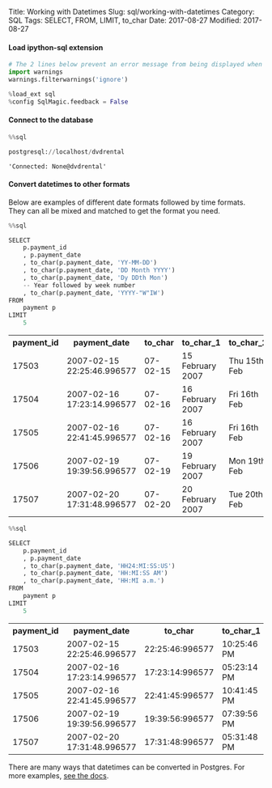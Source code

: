 Title: Working with Datetimes
Slug: sql/working-with-datetimes
Category: SQL
Tags: SELECT, FROM, LIMIT, to_char
Date: 2017-08-27
Modified: 2017-08-27

#### Load ipython-sql extension


```python
# The 2 lines below prevent an error message from being displayed when we run %load_ext sql
import warnings
warnings.filterwarnings('ignore')

%load_ext sql
%config SqlMagic.feedback = False
```

#### Connect to the database


```python
%%sql

postgresql://localhost/dvdrental
```




    'Connected: None@dvdrental'



#### Convert datetimes to other formats
Below are examples of different date formats followed by time formats. They can all be mixed and matched to get the format you need.


```python
%%sql

SELECT
    p.payment_id
    , p.payment_date
    , to_char(p.payment_date, 'YY-MM-DD')
    , to_char(p.payment_date, 'DD Month YYYY')
    , to_char(p.payment_date, 'Dy DDth Mon')
    -- Year followed by week number
    , to_char(p.payment_date, 'YYYY-"W"IW')
FROM
    payment p
LIMIT
    5
```




<table>
    <tr>
        <th>payment_id</th>
        <th>payment_date</th>
        <th>to_char</th>
        <th>to_char_1</th>
        <th>to_char_2</th>
        <th>to_char_3</th>
    </tr>
    <tr>
        <td>17503</td>
        <td>2007-02-15 22:25:46.996577</td>
        <td>07-02-15</td>
        <td>15 February  2007</td>
        <td>Thu 15th Feb</td>
        <td>2007-W07</td>
    </tr>
    <tr>
        <td>17504</td>
        <td>2007-02-16 17:23:14.996577</td>
        <td>07-02-16</td>
        <td>16 February  2007</td>
        <td>Fri 16th Feb</td>
        <td>2007-W07</td>
    </tr>
    <tr>
        <td>17505</td>
        <td>2007-02-16 22:41:45.996577</td>
        <td>07-02-16</td>
        <td>16 February  2007</td>
        <td>Fri 16th Feb</td>
        <td>2007-W07</td>
    </tr>
    <tr>
        <td>17506</td>
        <td>2007-02-19 19:39:56.996577</td>
        <td>07-02-19</td>
        <td>19 February  2007</td>
        <td>Mon 19th Feb</td>
        <td>2007-W08</td>
    </tr>
    <tr>
        <td>17507</td>
        <td>2007-02-20 17:31:48.996577</td>
        <td>07-02-20</td>
        <td>20 February  2007</td>
        <td>Tue 20th Feb</td>
        <td>2007-W08</td>
    </tr>
</table>




```python
%%sql

SELECT
    p.payment_id
    , p.payment_date
    , to_char(p.payment_date, 'HH24:MI:SS:US')
    , to_char(p.payment_date, 'HH:MI:SS AM')
    , to_char(p.payment_date, 'HH:MI a.m.')
FROM
    payment p
LIMIT
    5
```




<table>
    <tr>
        <th>payment_id</th>
        <th>payment_date</th>
        <th>to_char</th>
        <th>to_char_1</th>
        <th>to_char_2</th>
    </tr>
    <tr>
        <td>17503</td>
        <td>2007-02-15 22:25:46.996577</td>
        <td>22:25:46:996577</td>
        <td>10:25:46 PM</td>
        <td>10:25 p.m.</td>
    </tr>
    <tr>
        <td>17504</td>
        <td>2007-02-16 17:23:14.996577</td>
        <td>17:23:14:996577</td>
        <td>05:23:14 PM</td>
        <td>05:23 p.m.</td>
    </tr>
    <tr>
        <td>17505</td>
        <td>2007-02-16 22:41:45.996577</td>
        <td>22:41:45:996577</td>
        <td>10:41:45 PM</td>
        <td>10:41 p.m.</td>
    </tr>
    <tr>
        <td>17506</td>
        <td>2007-02-19 19:39:56.996577</td>
        <td>19:39:56:996577</td>
        <td>07:39:56 PM</td>
        <td>07:39 p.m.</td>
    </tr>
    <tr>
        <td>17507</td>
        <td>2007-02-20 17:31:48.996577</td>
        <td>17:31:48:996577</td>
        <td>05:31:48 PM</td>
        <td>05:31 p.m.</td>
    </tr>
</table>



There are many ways that datetimes can be converted in Postgres. For more examples, [see the docs](https://www.postgresql.org/docs/current/static/functions-formatting.html).
